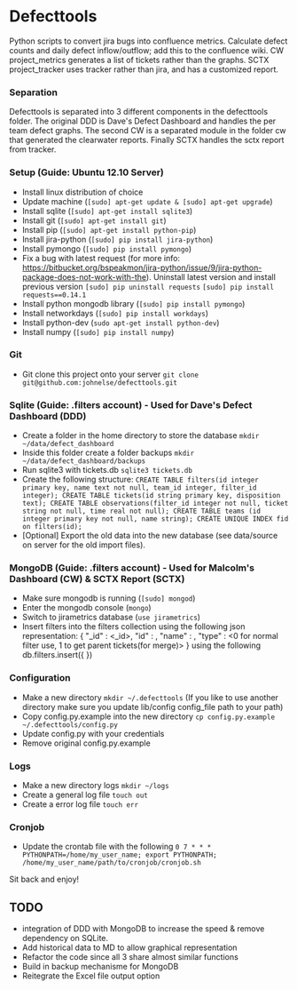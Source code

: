 # Defecttools

Python scripts to convert jira bugs into confluence metrics. Calculate defect counts and daily defect inflow/outflow; add this to the confluence wiki. CW project_metrics generates a list of tickets rather than the graphs. SCTX project_tracker uses tracker rather than jira, and has a customized report.

### Separation

Defecttools is separated into 3 different components in the defecttools folder. The original DDD is Dave's Defect Dashboard and handles the per team defect graphs. The second CW is a separated module in the folder cw that generated the clearwater reports. Finally SCTX handles the sctx report from tracker.


### Setup (Guide: Ubuntu 12.10 Server)

- Install linux distribution of choice
- Update machine (`[sudo] apt-get update & [sudo] apt-get upgrade`)
- Install sqlite (`[sudo] apt-get install sqlite3`)
- Install git (`[sudo] apt-get install git`)
- Install pip (`[sudo] apt-get install python-pip`)
- Install jira-python (`[sudo] pip install jira-python`)
- Install pymongo (`[sudo] pip install pymongo`)
- Fix a bug with latest request (for more info: https://bitbucket.org/bspeakmon/jira-python/issue/9/jira-python-package-does-not-work-with-the). Uninstall latest version and install previous version `[sudo] pip uninstall requests`
`[sudo] pip install requests==0.14.1`
- Install python mongodb library (`[sudo] pip install pymongo`)
- Install networkdays (`[sudo] pip install workdays`)
- Install python-dev (`sudo apt-get install python-dev`)
- Install numpy (`[sudo] pip install numpy`)


### Git

- Git clone this project onto your server `git clone git@github.com:johnelse/defecttools.git`

### Sqlite (Guide: .filters account) - Used for Dave's Defect Dashboard (DDD)

- Create a folder in the home directory to store the database `mkdir ~/data/defect_dashboard`
- Inside this folder create a folder backups `mkdir ~/data/defect_dashboard/backups`
- Run sqlite3 with tickets.db `sqlite3 tickets.db`
- Create the following structure:
`CREATE TABLE filters(id integer primary key, name text not null, team_id integer, filter_id integer);
CREATE TABLE tickets(id string primary key, disposition text);
CREATE TABLE observations(filter_id integer not null, ticket string not null, time real not null);
CREATE TABLE teams (id integer primary key not null, name string);
CREATE UNIQUE INDEX fid on filters(id);`
- [Optional] Export the old data into the new database (see data/source on server for the old import files).

### MongoDB (Guide: .filters account) - Used for Malcolm's Dashboard (CW) & SCTX Report (SCTX)

- Make sure mongodb is running (`[sudo] mongod`)
- Enter the mongodb console (`mongo`)
- Switch to jirametrics database (`use jirametrics`)
- Insert filters into the filters collection using the following json representation:
{ "_id" : <_id>, "id" : <filter id in jira>, "name" : <Custom filter name>, "type" : <0 for normal filter use, 1 to get parent tickets(for merge)> }
using the following db.filters.insert({ <json representation> })

### Configuration

- Make a new directory `mkdir ~/.defecttools` (If you like to use another directory make sure you update lib/config config_file path to your path)
- Copy config.py.example into the new directory `cp config.py.example ~/.defecttools/config.py`
- Update config.py with your credentials
- Remove original config.py.example

### Logs

- Make a new directory logs `mkdir ~/logs`
- Create a general log file `touch out`
- Create a error log file `touch err`

### Cronjob

- Update the crontab file with the following `0 7 * * * PYTHONPATH=/home/my_user_name; export PYTHONPATH; /home/my_user_name/path/to/cronjob/cronjob.sh`

Sit back and enjoy!

## TODO

- integration of DDD with MongoDB to increase the speed & remove dependency on SQLite.
- Add historical data to MD to allow graphical representation
- Refactor the code since all 3 share almost similar functions
- Build in backup mechanisme for MongoDB
- Reitegrate the Excel file output option
